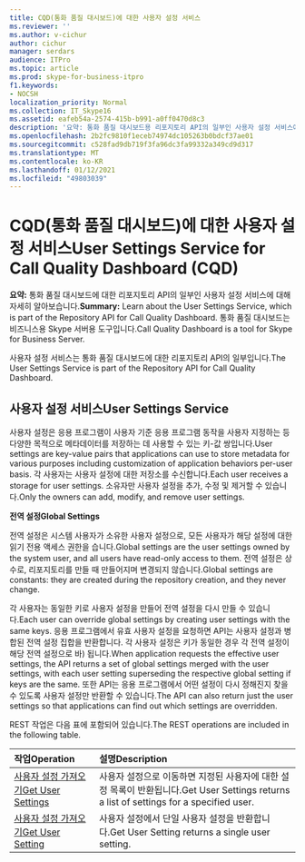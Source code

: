 ```yaml
---
title: CQD(통화 품질 대시보드)에 대한 사용자 설정 서비스
ms.reviewer: ''
ms.author: v-cichur
author: cichur
manager: serdars
audience: ITPro
ms.topic: article
ms.prod: skype-for-business-itpro
f1.keywords:
- NOCSH
localization_priority: Normal
ms.collection: IT_Skype16
ms.assetid: eafeb54a-2574-415b-b991-a0ff0470d8c3
description: '요약: 통화 품질 대시보드용 리포지토리 API의 일부인 사용자 설정 서비스에 대해 자세히 알아보습니다. 통화 품질 대시보드는 비즈니스용 Skype 서버용 도구입니다.'
ms.openlocfilehash: 2b2fc9810f1eceb74974dc105263b0bdcf37ae01
ms.sourcegitcommit: c528fad9db719f3fa96dc3fa99332a349cd9d317
ms.translationtype: MT
ms.contentlocale: ko-KR
ms.lasthandoff: 01/12/2021
ms.locfileid: "49803039"
---
```

# <a name="user-settings-service-for-call-quality-dashboard-cqd"></a><span data-ttu-id="10100-104">CQD(통화 품질 대시보드)에 대한 사용자 설정 서비스</span><span class="sxs-lookup"><span data-stu-id="10100-104">User Settings Service for Call Quality Dashboard (CQD)</span></span>
 
<span data-ttu-id="10100-105">**요약:** 통화 품질 대시보드에 대한 리포지토리 API의 일부인 사용자 설정 서비스에 대해 자세히 알아보습니다.</span><span class="sxs-lookup"><span data-stu-id="10100-105">**Summary:** Learn about the User Settings Service, which is part of the Repository API for Call Quality Dashboard.</span></span> <span data-ttu-id="10100-106">통화 품질 대시보드는 비즈니스용 Skype 서버용 도구입니다.</span><span class="sxs-lookup"><span data-stu-id="10100-106">Call Quality Dashboard is a tool for Skype for Business Server.</span></span>
  
<span data-ttu-id="10100-107">사용자 설정 서비스는 통화 품질 대시보드에 대한 리포지토리 API의 일부입니다.</span><span class="sxs-lookup"><span data-stu-id="10100-107">The User Settings Service is part of the Repository API for Call Quality Dashboard.</span></span>
  
## <a name="user-settings-service"></a><span data-ttu-id="10100-108">사용자 설정 서비스</span><span class="sxs-lookup"><span data-stu-id="10100-108">User Settings Service</span></span>

<span data-ttu-id="10100-109">사용자 설정은 응용 프로그램이 사용자 기준 응용 프로그램 동작을 사용자 지정하는 등 다양한 목적으로 메타데이터를 저장하는 데 사용할 수 있는 키-값 쌍입니다.</span><span class="sxs-lookup"><span data-stu-id="10100-109">User settings are key-value pairs that applications can use to store metadata for various purposes including customization of application behaviors per-user basis.</span></span> <span data-ttu-id="10100-110">각 사용자는 사용자 설정에 대한 저장소를 수신합니다.</span><span class="sxs-lookup"><span data-stu-id="10100-110">Each user receives a storage for user settings.</span></span> <span data-ttu-id="10100-111">소유자만 사용자 설정을 추가, 수정 및 제거할 수 있습니다.</span><span class="sxs-lookup"><span data-stu-id="10100-111">Only the owners can add, modify, and remove user settings.</span></span>
  
 <span data-ttu-id="10100-112">**전역 설정**</span><span class="sxs-lookup"><span data-stu-id="10100-112">**Global Settings**</span></span>
  
<span data-ttu-id="10100-113">전역 설정은 시스템 사용자가 소유한 사용자 설정으로, 모든 사용자가 해당 설정에 대한 읽기 전용 액세스 권한을 습니다.</span><span class="sxs-lookup"><span data-stu-id="10100-113">Global settings are the user settings owned by the system user, and all users have read-only access to them.</span></span> <span data-ttu-id="10100-114">전역 설정은 상수로, 리포지토리를 만들 때 만들어지며 변경되지 않습니다.</span><span class="sxs-lookup"><span data-stu-id="10100-114">Global settings are constants: they are created during the repository creation, and they never change.</span></span>
  
<span data-ttu-id="10100-115">각 사용자는 동일한 키로 사용자 설정을 만들어 전역 설정을 다시 만들 수 있습니다.</span><span class="sxs-lookup"><span data-stu-id="10100-115">Each user can override global settings by creating user settings with the same keys.</span></span> <span data-ttu-id="10100-116">응용 프로그램에서 유효 사용자 설정을 요청하면 API는 사용자 설정과 병합된 전역 설정 집합을 반환합니다. 각 사용자 설정은 키가 동일한 경우 각 전역 설정이 해당 전역 설정으로 바) 됩니다.</span><span class="sxs-lookup"><span data-stu-id="10100-116">When application requests the effective user settings, the API returns a set of global settings merged with the user settings, with each user setting superseding the respective global setting if keys are the same.</span></span> <span data-ttu-id="10100-117">또한 API는 응용 프로그램에서 어떤 설정이 다시 정해진지 찾을 수 있도록 사용자 설정만 반환할 수 있습니다.</span><span class="sxs-lookup"><span data-stu-id="10100-117">The API can also return just the user settings so that applications can find out which settings are overridden.</span></span> 
  
<span data-ttu-id="10100-118">REST 작업은 다음 표에 포함되어 있습니다.</span><span class="sxs-lookup"><span data-stu-id="10100-118">The REST operations are included in the following table.</span></span>

|<span data-ttu-id="10100-119">**작업**</span><span class="sxs-lookup"><span data-stu-id="10100-119">**Operation**</span></span>|<span data-ttu-id="10100-120">**설명**</span><span class="sxs-lookup"><span data-stu-id="10100-120">**Description**</span></span>|
|:-----|:-----|
|[<span data-ttu-id="10100-121">사용자 설정 가져오기</span><span class="sxs-lookup"><span data-stu-id="10100-121">Get User Settings</span></span>](get-user-settings.md) <br/> |<span data-ttu-id="10100-122">사용자 설정으로 이동하면 지정된 사용자에 대한 설정 목록이 반환됩니다.</span><span class="sxs-lookup"><span data-stu-id="10100-122">Get User Settings returns a list of settings for a specified user.</span></span>  <br/> |
|[<span data-ttu-id="10100-123">사용자 설정 가져오기</span><span class="sxs-lookup"><span data-stu-id="10100-123">Get User Setting</span></span>](get-user-setting.md) <br/> |<span data-ttu-id="10100-124">사용자 설정에서 단일 사용자 설정을 반환합니다.</span><span class="sxs-lookup"><span data-stu-id="10100-124">Get User Setting returns a single user setting.</span></span>  <br/> |
   

